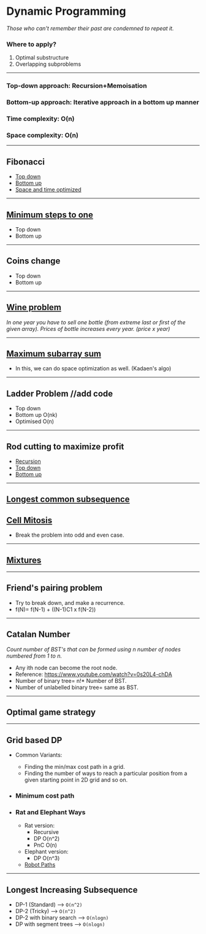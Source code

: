 # Dynamic Programming
*Those who  can't remember their past are condemned to repeat it.*

### Where to apply?
 1. Optimal substructure
 2. Overlapping subproblems

<hr/> 

### Top-down approach: Recursion+Memoisation
### Bottom-up approach: Iterative approach in a bottom up manner

### Time complexity: O(n)
### Space complexity: O(n)

<hr/>

## Fibonacci
 * <a href="https://github.com/sanya2508/Dynamic-Programming/blob/master/01-fib.cpp">Top down</a>
 * <a href="https://github.com/sanya2508/Dynamic-Programming/blob/master/02-fib%20bottom%20up.cpp">Bottom up</a>
 * <a href="https://github.com/sanya2508/Dynamic-Programming/blob/master/fib%20space%20and%20time%20optimized.cpp">Space and time optimized

<hr/>

## <a href="https://github.com/sanya2508/Dynamic-Programming/blob/master/03-%20reduce%20number%20to%20one%20in%20min%20steps.cpp">Minimum steps to one</a>
 * Top down
 * Bottom up

<hr/>

## Coins change
 * Top down
 * Bottom up

<hr/>

## <a href="https://github.com/sanya2508/Dynamic-Programming/blob/master/wine%20problem.cpp">Wine problem</a>
*In one year you have to sell one bottle (from extreme last or first of the given array). Prices of bottle increases every year. (price x year)*

<hr/>

## <a href="https://github.com/sanya2508/Dynamic-Programming/tree/master">Maximum subarray sum</a>
 * In this, we can do space optimization as well. (Kadaen's algo)

<hr/>

## Ladder Problem //add code
 * Top down
 * Bottom up O(nk)
 * Optimised O(n)

<hr/>

## Rod cutting to maximize profit
 * <a href="https://github.com/sanya2508/Dynamic-Programming/blob/master/06-%20rod%20cutting%20(recursion).cpp">Recursion</a>
 * <a href="https://github.com/sanya2508/Dynamic-Programming/blob/master/06-%20rod%20cutting%20(memoization).cpp">Top down</a>
 * <a href="https://github.com/sanya2508/Dynamic-Programming/blob/master/06-%20rod%20cutting%20(bottom%20up%20dp).cpp">Bottom up</a>

<hr/>

## <a href="https://github.com/sanya2508/Dynamic-Programming/blob/master/09-longest%20common%20subsequence.cpp">Longest common subsequence</a>

## <a href="https://github.com/sanya2508/Dynamic-Programming/blob/master/11-cell%20mitosis.cpp">Cell Mitosis</a>
 * Break the problem into odd and even case.

<hr/>

## <a href="https://github.com/sanya2508/Dynamic-Programming/blob/master/13-mixtures.cpp">Mixtures</a>

<hr/>

## Friend's pairing problem
 * Try to break down, and make a recurrence.
 * f(N)= f(N-1) + ((N-1)C1 x f(N-2))

<hr/>

## Catalan Number
*Count number of BST's that can be formed using n number of nodes numbered from 1 to n.*

 * Any ith node can become the root node.
 * Reference: https://www.youtube.com/watch?v=0s20L4-chDA
 * Number of binary tree= n!* Number of BST.
 * Number of unlabelled binary tree= same as BST.

<hr/>

## Optimal game strategy

<hr/>

## Grid based DP
 * Common Variants:
     * Finding the min/max cost path in a grid.
     * Finding the number of ways to reach a particular position from a given starting point in 2D grid and so on.
     
 * ### Minimum cost path
 * ### Rat and Elephant Ways
     * Rat version:
         * Recursive
         * DP O(n^2)
         * PnC O(n)
     * Elephant version:
         * DP O(n^3)
     * <a href="https://github.com/sanya2508/Dynamic-Programming/blob/master/12-robot%20paths.cpp">Robot Paths</a>

<hr/>


## Longest Increasing Subsequence
 * DP-1 (Standard) --> `O(n^2)`
 * DP-2 (Tricky) --> `O(n^2)`
 * DP-2 with binary search --> `O(nlogn)`
 * DP with segment trees --> `O(nlogn)`
